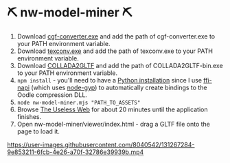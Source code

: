 # ⛏️ nw-model-miner ⛏️

1. Download [cgf-converter.exe](https://github.com/Markemp/Cryengine-Converter/releases) and add the path of cgf-converter.exe to your PATH environment variable.
2. Download [texconv.exe](https://github.com/microsoft/DirectXTex/releases) and add the path of texconv.exe to your PATH environment variable.
3. Download [COLLADA2GLTF](https://github.com/KhronosGroup/COLLADA2GLTF/releases) and add the path of COLLADA2GLTF-bin.exe to your PATH environment variable.
4. `npm install` - you'll need to have a [Python installation](https://www.python.org/downloads/) since I use [ffi-napi](https://www.npmjs.com/package/ffi-napi) (which uses [node-gyp](https://github.com/nodejs/node-gyp)) to automatically create bindings to the Oodle compression DLL.
5. `node nw-model-miner.mjs "PATH_TO_ASSETS"`
6. Browse [The Useless Web](https://theuselessweb.com/) for about 20 minutes until the application finishes.
7. Open nw-model-miner/viewer/index.html - drag a GLTF file onto the page to load it.

https://user-images.githubusercontent.com/8040542/131267284-9e853211-6fcb-4e26-a70f-32786e39939b.mp4
